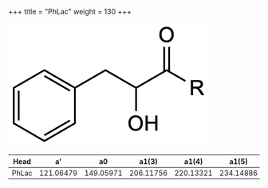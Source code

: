 +++
title = "PhLac"
weight = 130
+++

![](/img/PhLac.png?classes=border)

| Head           | a'        | a0        | a1(3)     | a1(4)     | a1(5)     | a1(Asn)   |
|----------------|-----------|-----------|-----------|-----------|-----------|-----------|
| PhLac          | 121.06479 | 149.05971 | 206.11756 | 220.13321 | 234.14886 | 263.10263 |